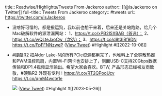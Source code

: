 title:: Readwise/Highlights/Tweets From Jackeroo
author:: [[@isJackeroo on Twitter]]
full-title:: Tweets From Jackeroo
category:: #tweets
url:: https://twitter.com/isJackeroo
- 没啥好可惜的，都是搬运狗，我以前也想干来着，后来还是关站跑路，给几个Mac破解软件的源泄漏网站：
  1、https://t.co/xPB2ISXBAB（首选）；
  2、https://t.co/wQLteJxoCw（次选）；
  3、https://t.co/d8t3lBf9DN https://t.co/FpFFNNzweP ([View Tweet](https://twitter.com/isJackeroo/status/1578273575609696256)) #Highlight #[[2022-10-08]]
- #硬酷R2 把Alder Lake-N的所有PCIe资源都用完了，也堆料上了全铜散热器和PWM温控风扇，内置Wi-Fi网卡也安排上了，侧面USB-C支持20Gbps数据传输和DP1.4视频显示输出。希望大家会喜欢。BTW, 产品形态已经被友商致敬，#硬酷R2 外观有专利！https://t.co/RT2QPooUcv https://t.co/qmM4wcte1e
  
  ![](https://pbs.twimg.com/media/Fw-Ead4aYAADWDK.jpg) ([View Tweet](https://twitter.com/isJackeroo/status/1661692852265697280)) #Highlight #[[2023-05-26]]